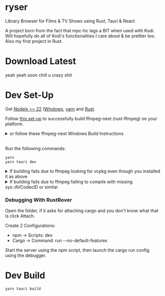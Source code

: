 # ryser

Library Browser for Films & TV Shows using Rust, Tauri & React

A project born from the fact that mpc-hc lags a BIT when used with Kodi. Will hopefully do all of Kodi's functionalities I care about & be prettier too. Also my first project in Rust.

# Download Latest

yeah yeah soon chill u crazy shit

# Dev Set-Up

Get [Nodejs >= 22](https://github.com/nvm-sh/nvm/) ([Windows](https://github.com/coreybutler/nvm-windows/), [yarn](https://classic.yarnpkg.com/lang/en/docs/install/#windows-stable) and [Rust](https://www.rust-lang.org/tools/install).

Follow [this set-up](https://github.com/zmwangx/rust-ffmpeg/wiki/Notes-on-building) to successfully build ffmpeg-next (rust-ffmpeg) on your platform.
<details><summary>or follow these ffmpeg-next Windows Build Instructions</summary>

* [Install LLVM](https://releases.llvm.org/download.html) (LLVM-xx.x.x-win64.exe on linked GitHub release)
* [Download FFMPEG >=7.1.1](https://github.com/GyanD/codexffmpeg/releases) (choose full-build-shared! or similar, if unsure [check here](https://ffmpeg.org/download.html) or [just download this](https://github.com/GyanD/codexffmpeg/releases/download/7.1.1/ffmpeg-7.1.1-full_build-shared.7z)) \
    (click on one of the windows build links, then look for an archive that's tagged with 'shared', 'full' or 'w64' also don't hurt; use your head) \
    (the archive should contain at least a /bin/ an /include/ and a /lib/ folder)
* Add both LLVM's and FFMPEG's `bin` folders to your `PATH`
* Create `FFMPEG_DIR` environmental variable and set it to your extracted FFMPEG dir (where include and lib reside)
* Restart your shell or PC (verify installs & paths using `clang -v` and `ffmpeg -version`) 
</details>

</br>

Run the following commands:
```
yarn
yarn tauri dev
```
<details><summary>If building fails due to ffmpeg looking for vcpkg even though you installed it as above</summary>
```
git clone https://github.com/microsoft/vcpkg
cd vcpkg
vcpkg integrate install
```
(Restart shell or PC and try again)
</details>

<details><summary>If building fails due to ffmpeg failing to compile with missing sys::AVCodecID or similar</summary>
Try

```
yarn tauri build
```

If that works you can just run the dev build as seperate components by opening one shell with ```yarn run``` and one with ```cargo run``` (see also the RustRover Debug set-up below)
</details>

### Debugging With RustRover
Open the folder, if it asks for attaching cargo and you don't know what that is click Attach.

Create 2 Configurations:
- npm -> Scripts: dev
- Cargo -> Command: run --no-default-features

Start the server using the npm script, then launch the cargo run config using the debugger.

# Dev Build

```
yarn tauri build
```
